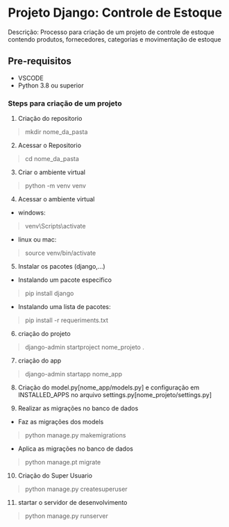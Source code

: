 # Projeto Django: Controle de Estoque
Descrição: Processo para criação de um projeto de controle de estoque contendo  produtos, fornecedores, categorias e movimentação de estoque

## Pre-requisitos
- VSCODE
- Python 3.8 ou superior

### Steps para criação de um projeto
01. Criação do repositorio
> mkdir nome_da_pasta

02. Acessar o Repositorio
> cd nome_da_pasta

03. Criar o ambiente virtual
> python -m venv venv

04. Acessar o ambiente virtual
- windows: 
> venv\Scripts\activate
- linux ou mac:
> source venv/bin/activate 

05. Instalar os pacotes (django,...)
- Instalando um pacote especifico
> pip install django
- Instalando uma lista de pacotes:
> pip install -r requeriments.txt

06. criação do projeto 
> django-admin startproject nome_projeto .

07. criação do app
> django-admin startapp nome_app

08. Criação do model.py[nome_app/models.py] e configuração  em INSTALLED_APPS no arquivo settings.py[nome_projeto/settings.py]

09. Realizar as migrações  no banco de dados
- Faz as migrações dos models
> python manage.py makemigrations
- Aplica as migrações no banco de dados  
> python manage.pt migrate

10. Criação do Super Usuario
> python manage.py  createsuperuser

11. startar o servidor de desenvolvimento
> python manage.py runserver